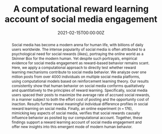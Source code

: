 ---
title: "A computational reward learning account of social media engagement"
authors: "Björn Lindström, Martin Bellander, David T. Schultner, Allen Chang, Philippe N. Tobler & David M. Amodio "
date: "2021-02-15T00:00:00Z"
doi: ""

# Schedule page publish date (NOT publication's date).
publishDate: "2021-02-15T00:00:00Z"

# Publication type.
# Accepts a single type but formatted as a YAML list (for Hugo requirements).
# Enter a publication type from the CSL standard.
publication_types: ["article"]

# Publication name and optional abbreviated publication name.
publication: ""
publication_short: ""

abstract: Social media has become a modern arena for human life, with billions of daily users worldwide. The intense popularity of social media is often attributed to a psychological need for social rewards (likes), portraying the online world as a Skinner Box for the modern human. Yet despite such portrayals, empirical evidence for social media engagement as reward-based behavior remains scant. Here, we apply a computational approach to directly test whether reward learning mechanisms contribute to social media behavior. We analyze over one million posts from over 4000 individuals on multiple social media platforms, using computational models based on reinforcement learning theory. Our results consistently show that human behavior on social media conforms qualitatively and quantitatively to the principles of reward learning. Specifically, social media users spaced their posts to maximize the average rate of accrued social rewards, in a manner subject to both the effort cost of posting and the opportunity cost of inaction. Results further reveal meaningful individual difference profiles in social reward learning on social media. Finally, an online experiment (n = 176), mimicking key aspects of social media, verifies that social rewards causally influence behavior as posited by our computational account. Together, these findings support a reward learning account of social media engagement and offer new insights into this emergent mode of modern human behavior.

# Summary. An optional shortened abstract.
summary: Björn Lindström, Martin Bellander, David T. Schultner, Allen Chang, Philippe N. Tobler & David M. Amodio 

tags:
- Nature Communications

featured: false

links:
- name: Link
  url: https://www.nature.com/articles/s41467-020-19607-x
# url_dataset: '#'
# url_poster: '#'
# url_project: ''
# url_slides: ''
# url_source: '#'
# url_video: '#'

# Featured image
# To use, add an image named `featured.jpg/png` to your page's folder. 
image:
  caption: 'Image credit: [**Unsplash**](https://unsplash.com/photos/s9CC2SKySJM)'
  focal_point: ""
  preview_only: false

# Associated Projects (optional).
#   Associate this publication with one or more of your projects.
#   Simply enter your project's folder or file name without extension.
#   E.g. `internal-project` references `content/project/internal-project/index.md`.
#   Otherwise, set `projects: []`.
projects:
- internal-project

# Slides (optional).
#   Associate this publication with Markdown slides.
#   Simply enter your slide deck's filename without extension.
#   E.g. `slides: "example"` references `content/slides/example/index.md`.
#   Otherwise, set `slides: ""`.
slides: example
---